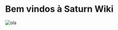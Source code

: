 # Bem vindos à Saturn Wiki

![ola](https://cdn.discordapp.com/attachments/534768096830029825/906012271346589726/carpet.gif)



